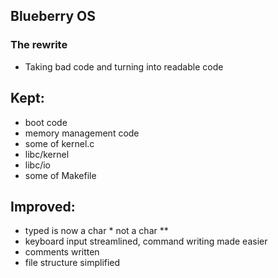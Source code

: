 ## Blueberry OS
### The rewrite
- Taking bad code and turning into readable code

## Kept:
- boot code
- memory management code
- some of kernel.c
- libc/kernel
- libc/io
- some of Makefile

## Improved:
- typed is now a char * not a char **
- keyboard input streamlined, command writing made easier
- comments written
- file structure simplified
